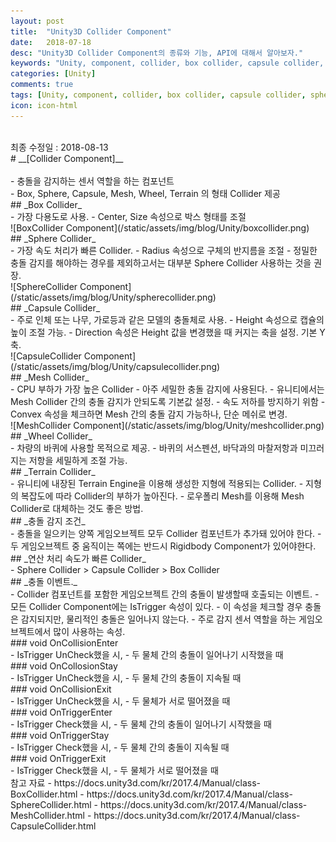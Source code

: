 ```yaml
---
layout: post
title:  "Unity3D Collider Component"
date:   2018-07-18
desc: "Unity3D Collider Component의 종류와 기능, API에 대해서 알아보자."
keywords: "Unity, component, collider, box collider, capsule collider, sphere collider, mesh collider, collision"
categories: [Unity]
comments: true
tags: [Unity, component, collider, box collider, capsule collider, sphere collider, mesh collider, collision]
icon: icon-html
---
```

<br />
최종 수정일 : 2018-08-13
<br />
# __[Collider Component]__
<br />
<br />
 - 충돌을 감지하는 센서 역할을 하는 컴포넌트
<br />
 - Box, Sphere, Capsule, Mesh, Wheel, Terrain 의 형태 Collider 제공
<br />
## _Box Collider_
<br />
 - 가장 다용도로 사용.
 - Center, Size 속성으로 박스 형태를 조절
<br />
![BoxCollider Component](/static/assets/img/blog/Unity/boxcollider.png)
<br />
## _Sphere Collider_
<br />
 - 가장 속도 처리가 빠른 Collider.
 - Radius 속성으로 구체의 반지름을 조절
 - 정밀한 충돌 감지를 해야하는 경우를 제외하고서는 대부분 Sphere Collider 사용하는 것을 권장.
<br />
![SphereCollider Component](/static/assets/img/blog/Unity/spherecollider.png)
<br />
## _Capsule Collider_
<br />
 - 주로 인체 또는 나무, 가로등과 같은 모델의 충돌체로 사용.
 - Height 속성으로 캡슐의 높이 조절 가능.
 - Direction 속성은 Height 값을 변경했을 때 커지는 축을 설정. 기본 Y축.
<br />
![CapsuleCollider Component](/static/assets/img/blog/Unity/capsulecollider.png)
<br />
## _Mesh Collider_
<br />
 - CPU 부하가 가장 높은 Collider
 - 아주 세밀한 충돌 감지에 사용된다.
 - 유니티에서는 Mesh Collider 간의 충돌 감지가 안되도록 기본값 설정.
 - 속도 저하를 방지하기 위함
 - Convex 속성을 체크하면 Mesh 간의 충돌 감지 가능하나, 단순 메쉬로 변경.
<br />
![MeshCollider Component](/static/assets/img/blog/Unity/meshcollider.png)
<br />
## _Wheel Collider_
<br />
 - 차량의 바퀴에 사용할 목적으로 제공.
 - 바퀴의 서스펜션, 바닥과의 마찰저항과 미끄러지는 저항을 세밀하게 조절 가능.
<br />
## _Terrain Collider_
<br />
 - 유니티에 내장된 Terrain Engine을 이용해 생성한 지형에 적용되는 Collider.
 - 지형의 복잡도에 따라 Collider의 부하가 높아진다.
 - 로우폴리 Mesh를 이용해 Mesh Collider로 대체하는 것도 좋은 방법.
<br />
## _충돌 감지 조건_
<br />
 - 충돌을 일으키는 양쪽 게임오브젝트 모두 Collider 컴포넌트가 추가돼 있어야 한다.
 - 두 게임오브젝트 중 움직이는 쪽에는 반드시 Rigidbody Component가 있어야한다.
<br />
## _연산 처리 속도가 빠른 Collider_
<br />
 - Sphere Collider > Capsule Collider > Box Collider
<br />
## _충돌 이벤트._
<br />
 - Collider 컴포넌트를 포함한 게임오브젝트 간의 충돌이 발생할때 호출되는 이벤트.
 - 모든 Collider Component에는 IsTrigger 속성이 있다.
 - 이 속성을 체크할 경우 충돌은 감지되지만, 물리적인 충돌은 일어나지 않는다.
 - 주로 감지 센서 역할을 하는 게임오브젝트에서 많이 사용하는 속성.
<br />
### void OnCollisionEnter
<br />
 - IsTrigger UnCheck했을 시,
 - 두 물체 간의 충돌이 일어나기 시작했을 때
 <br />
### void OnCollosionStay
<br />
 - IsTrigger UnCheck했을 시,
 - 두 물체 간의 충돌이 지속될 때
<br />
### void OnCollisionExit
<br />
 - IsTrigger UnCheck했을 시,
 - 두 물체가 서로 떨어졌을 때
<br />
### void OnTriggerEnter
<br />
 - IsTrigger Check했을 시,
 - 두 물체 간의 충돌이 일어나기 시작했을 때
<br />
### void OnTriggerStay
<br />
 - IsTrigger Check했을 시,
 - 두 물체 간의 충돌이 지속될 때
<br />
### void OnTriggerExit
<br />
 - IsTrigger Check했을 시,
 - 두 물체가 서로 떨어졌을 때

<br />
참고 자료
 - https://docs.unity3d.com/kr/2017.4/Manual/class-BoxCollider.html
 - https://docs.unity3d.com/kr/2017.4/Manual/class-SphereCollider.html
 - https://docs.unity3d.com/kr/2017.4/Manual/class-MeshCollider.html
 - https://docs.unity3d.com/kr/2017.4/Manual/class-CapsuleCollider.html
